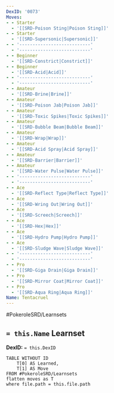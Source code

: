 ```yaml
---
DexID: '0073'
Moves:
- - Starter
  - '[[SRD-Poison Sting|Poison Sting]]'
- - Starter
  - '[[SRD-Supersonic|Supersonic]]'
- - '---------------------------'
  - '---------------------------'
- - Beginner
  - '[[SRD-Constrict|Constrict]]'
- - Beginner
  - '[[SRD-Acid|Acid]]'
- - '---------------------------'
  - '---------------------------'
- - Amateur
  - '[[SRD-Brine|Brine]]'
- - Amateur
  - '[[SRD-Poison Jab|Poison Jab]]'
- - Amateur
  - '[[SRD-Toxic Spikes|Toxic Spikes]]'
- - Amateur
  - '[[SRD-Bubble Beam|Bubble Beam]]'
- - Amateur
  - '[[SRD-Wrap|Wrap]]'
- - Amateur
  - '[[SRD-Acid Spray|Acid Spray]]'
- - Amateur
  - '[[SRD-Barrier|Barrier]]'
- - Amateur
  - '[[SRD-Water Pulse|Water Pulse]]'
- - '---------------------------'
  - '---------------------------'
- - Ace
  - '[[SRD-Reflect Type|Reflect Type]]'
- - Ace
  - '[[SRD-Wring Out|Wring Out]]'
- - Ace
  - '[[SRD-Screech|Screech]]'
- - Ace
  - '[[SRD-Hex|Hex]]'
- - Ace
  - '[[SRD-Hydro Pump|Hydro Pump]]'
- - Ace
  - '[[SRD-Sludge Wave|Sludge Wave]]'
- - '---------------------------'
  - '---------------------------'
- - Pro
  - '[[SRD-Giga Drain|Giga Drain]]'
- - Pro
  - '[[SRD-Mirror Coat|Mirror Coat]]'
- - Pro
  - '[[SRD-Aqua Ring|Aqua Ring]]'
Name: Tentacruel
---
```


#PokeroleSRD/Learnsets

## `= this.Name` Learnset

**DexID:** `= this.DexID`

```dataview
TABLE WITHOUT ID
    T[0] AS Learned,
    T[1] AS Move
FROM #PokeroleSRD/Learnsets
flatten moves as T
where file.path = this.file.path
```
